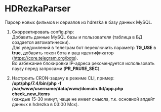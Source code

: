 # HDRezkaParser
Парсер новых фильмов и сериалов из hdrezka в базу данных MySQL.

1. Скорректировать config.php:
<br>Добавить данные MySQL базы и пользователя (таблица в БД создается автоматически).
<br>Для уведомлений в телеграм бот переключить параметр <b>TG_USE</b> в <b>true</b>, добавить токен бота и ваш идентификатор (https://core.telegram.org/bots).
<br>Во избежание блокировки IP-адреса рекомендуется использовать паузу перед запросами (<b>PR_PAUSE_SEC</b>).

2. Настроить CRON-задачу в режиме CLI, пример: <br><b>/opt/php/7.4/bin/php -f /var/www/username/data/www/domain.tld/app.php check_new_items</b><br>(каждые 15-30 минут, чаще не имеет смысла, т.к. основной апдейт данных в hdrezka в 03:00 Мск).
